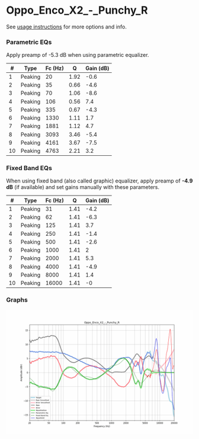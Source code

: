 # Oppo_Enco_X2_-_Punchy_R
See [usage instructions](https://github.com/jaakkopasanen/AutoEq#usage) for more options and info.

### Parametric EQs
Apply preamp of -5.3 dB when using parametric equalizer.

|   # | Type    |   Fc (Hz) |    Q |   Gain (dB) |
|-----|---------|-----------|------|-------------|
|   1 | Peaking |        20 | 1.92 |        -0.6 |
|   2 | Peaking |        35 | 0.66 |        -4.6 |
|   3 | Peaking |        70 | 1.06 |        -8.6 |
|   4 | Peaking |       106 | 0.56 |         7.4 |
|   5 | Peaking |       335 | 0.67 |        -4.3 |
|   6 | Peaking |      1330 | 1.11 |         1.7 |
|   7 | Peaking |      1881 | 1.12 |         4.7 |
|   8 | Peaking |      3093 | 3.46 |        -5.4 |
|   9 | Peaking |      4161 | 3.67 |        -7.5 |
|  10 | Peaking |      4763 | 2.21 |         3.2 |

### Fixed Band EQs
When using fixed band (also called graphic) equalizer, apply preamp of **-4.9 dB** (if available) and set gains manually with these parameters.

|   # | Type    |   Fc (Hz) |    Q |   Gain (dB) |
|-----|---------|-----------|------|-------------|
|   1 | Peaking |        31 | 1.41 |        -4.2 |
|   2 | Peaking |        62 | 1.41 |        -6.3 |
|   3 | Peaking |       125 | 1.41 |         3.7 |
|   4 | Peaking |       250 | 1.41 |        -1.4 |
|   5 | Peaking |       500 | 1.41 |        -2.6 |
|   6 | Peaking |      1000 | 1.41 |         2   |
|   7 | Peaking |      2000 | 1.41 |         5.3 |
|   8 | Peaking |      4000 | 1.41 |        -4.9 |
|   9 | Peaking |      8000 | 1.41 |         1.4 |
|  10 | Peaking |     16000 | 1.41 |        -0   |

### Graphs
![](./Oppo_Enco_X2_-_Punchy_R.png)
